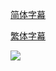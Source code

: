 [简体字幕](https://raw.githubusercontent.com/tastysugar/SweetSub/master/Made%20in%20Abyss%20Dawn%20of%20the%20Deep%20Soul/%5BSweetSub%5D%20Made%20in%20Abyss%20-%20Dawn%20of%20the%20Deep%20Soul.chs.zip)

[繁体字幕](https://raw.githubusercontent.com/tastysugar/SweetSub/master/Made%20in%20Abyss%20Dawn%20of%20the%20Deep%20Soul/%5BSweetSub%5D%20Made%20in%20Abyss%20-%20Dawn%20of%20the%20Deep%20Soul.cht.zip)



![](https://i.loli.net/2020/10/16/daL6FYunyltObBf.png)